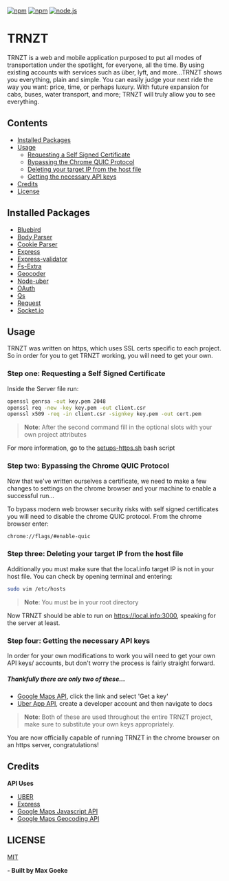 [![npm](https://img.shields.io/npm/l/express.svg)](https://github.com/4ked/TRNZT/blob/master/LICENSE)
[![npm](https://img.shields.io/npm/v/npm.svg)](https://github.com/4ked/TRNZT) 
[![node.js](https://img.shields.io/badge/node.js-v6.0.0-orange.svg)](https://github.com/4ked/TRNZT) 


TRNZT
=========
TRNZT is a web and mobile application purposed to put all modes of transportation under the spotlight, for everyone, all the time. By using existing accounts with services such as über, lyft, and more...TRNZT shows you everything, plain and simple. You can easily judge your next ride the way you want: price, time, or perhaps luxury. With future expansion for cabs, buses, water transport, and more; TRNZT will truly allow you to see everything.


## Contents

- [Installed Packages](#installed-packages)
- [Usage](#usage)
  	- [Requesting a Self Signed Certificate](#step-one-requesting-a-self-signed-certificate)
  	- [Bypassing the Chrome QUIC Protocol](#step-two-bypassing-the-chrome-quic-protocol)
  	- [Deleting your target IP from the host file](#step-three-deleting-your-target-ip-from-the-host-file)
  	- [Getting the necessary API keys](#step-four-getting-the-necessary-api-keys)
- [Credits](#credits)
- [License](#license)

## Installed Packages

- [Bluebird](https://www.npmjs.com/package/bluebird)
- [Body Parser](https://www.npmjs.com/package/body-parser)
- [Cookie Parser](https://www.npmjs.com/package/cookie-parser)
- [Express](https://www.npmjs.com/package/express)
- [Express-validator](https://www.npmjs.com/package/express-validator)
- [Fs-Extra](https://www.npmjs.com/package/fs-extra)
- [Geocoder](https://www.npmjs.com/package/geocoder)
- [Node-uber](https://www.npmjs.com/package/node-uber)
- [OAuth](https://www.npmjs.com/package/oauth)
- [Qs](https://www.npmjs.com/package/qs)
- [Request](https://www.npmjs.com/package/request)
- [Socket.io](https://www.npmjs.com/package/socket.io)

## Usage

TRNZT was written on https, which uses SSL certs specific to each project. So in order for you to get TRNZT working, you will need to get your own.


### Step one: Requesting a Self Signed Certificate
Inside the Server file run:
```sh
openssl genrsa -out key.pem 2048
openssl req -new -key key.pem -out client.csr
openssl x509 -req -in client.csr -signkey key.pem -out cert.pem
```
> **Note**: After the second command fill in the optional slots with your own project attributes

For  more information, go to the [setups-https.sh](https://github.com/4ked/TRNZT/blob/master/setup-https.sh) bash script

### Step two: Bypassing the Chrome QUIC Protocol
Now that we've written ourselves a certificate, we need to make a few changes to settings on the chrome browser and your machine to enable a successful run...

To bypass modern web browser security risks with self signed certificates you will need to disable the chrome QUIC protocol. From the chrome browser enter:
```sh
chrome://flags/#enable-quic 
```

### Step three: Deleting your target IP from the host file
Additionally you must make sure that the local.info target IP is not in your host file. You can check by opening terminal and entering:
```sh
sudo vim /etc/hosts 
```
> **Note**: You must be in your root directory

Now TRNZT should be able to run on https://local.info:3000, speaking for the server at least.

### Step four: Getting the necessary API keys
In order for your own modifications to work you will need to get your own API keys/ accounts, but don't worry the process is fairly straight forward.

##### Thankfully there are only two of these...
* [Google Maps API](https://developers.google.com/maps/documentation/javascript/), click the link and select 'Get a key'
* [Uber App API](https://get.uber.com/new-signup/?source=auth&next_url=https%3A%2F%2Fdeveloper.uber.com%2Fdashboard%2F), create a developer account and then navigate to docs
> **Note**: Both of these are used throughout the entire TRNZT project, make sure to substitute your own keys appropriately.

You are now officially capable of running TRNZT in the chrome browser on an https server, congratulations!

## Credits

**API Uses**
- [UBER](https://developer.uber.com/docs/riders/introduction)
- [Express](https://expressjs.com/en/4x/api.html)
- [Google Maps Javascript API](https://developers.google.com/maps/documentation/javascript/tutorial)
- [Google Maps Geocoding API](https://developers.google.com/maps/documentation/geocoding/start)

## LICENSE

[MIT](https://github.com/4ked/TRNZT/blob/master/LICENSE)

**- Built by Max Goeke**